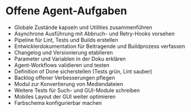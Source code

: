 # Offene Agent-Aufgaben

- Globale Zustände kapseln und Utilities zusammenführen
- Asynchrone Ausführung mit Abbruch- und Retry-Hooks vorsehen
- Pipeline für Lint, Tests und Builds erstellen
- Entwicklerdokumentation für Beitragende und Buildprozess verfassen
- Changelog und Versionierung etablieren
- Parameter und Variablen in der Doku erklären
- Agent-Workflows validieren und testen
- Definition of Done sicherstellen (Tests grün, Lint sauber)
- Backlog offener Verbesserungen pflegen
- Modul zur Konvertierung von Mediendateien
- Weitere Tests für Such- und GUI-Module schreiben
- Mobiles Layout der GUI weiter optimieren
- Farbschema konfigurierbar machen

